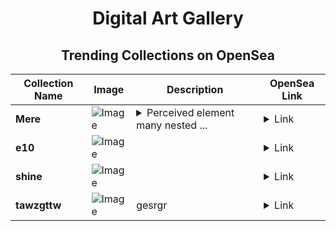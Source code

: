 <div align="center">

# Digital Art Gallery

## Trending Collections on OpenSea

| Collection Name                       | Image                                                                                     | Description                       | OpenSea Link                                                                                          |
|---------------------------------------|-------------------------------------------------------------------------------------------|-----------------------------------|--------------------------------------------------------------------------------------------------------|
| **Mere** | ![Image](https://i.seadn.io/s/raw/files/2336876fd0bcb8679c5d64063db70f4f.jpg?w=500&auto=format?w=200&auto=format) | <details><summary>Perceived element many nested ...</summary>Perceived element many nested disturbed ma</details> | <details><summary>Link</summary>[Mere](https://opensea.io/collection/mere-16)</details> |
| **e10** | ![Image](https://i.seadn.io/s/raw/files/2c951427b970b02b9dc34d42f5c4e82f.png?w=500&auto=format?w=200&auto=format) |  | <details><summary>Link</summary>[e10](https://opensea.io/collection/e10-1)</details> |
| **shine** | ![Image](https://i.seadn.io/s/raw/files/2edfab7ec031d78d05ad114a124839d3.jpg?w=500&auto=format?w=200&auto=format) |  | <details><summary>Link</summary>[shine](https://opensea.io/collection/shine-64)</details> |
| **tawzgttw** | ![Image](https://i.seadn.io/s/raw/files/fe0b484d2eb2588c7539ef633f721a3b.png?w=500&auto=format?w=200&auto=format) | gesrgr | <details><summary>Link</summary>[tawzgttw](https://opensea.io/collection/tawzgttw)</details> |

</div>